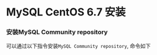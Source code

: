 # MySQL CentOS 6.7 安装

### 安装MySQL Community repository
可以通过以下指令安装`MySQL Community repository`, 命令如下